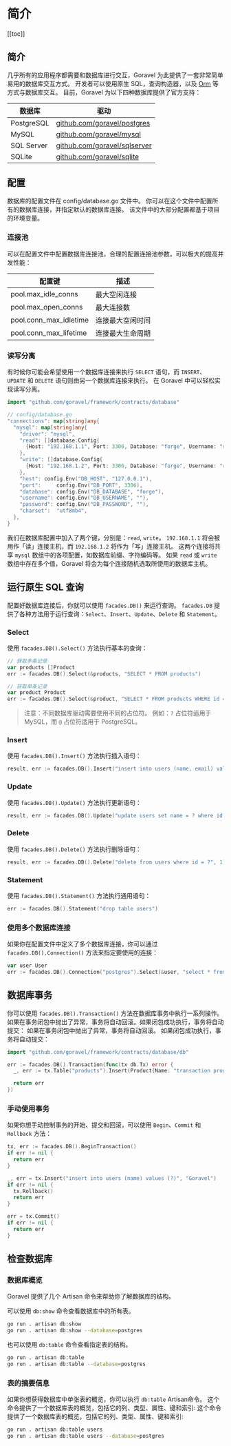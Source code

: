 # 简介

[[toc]]

## 简介

几乎所有的应用程序都需要和数据库进行交互，Goravel 为此提供了一套非常简单易用的数据库交互方式。 开发者可以使用原生 SQL，查询构造器，以及 [Orm](../orm/getting-started) 等方式与数据库交互。 目前，Goravel 为以下四种数据库提供了官方支持：

| 数据库        | 驱动                                                                                   |
| ---------- | ------------------------------------------------------------------------------------ |
| PostgreSQL | [github.com/goravel/postgres](https://github.com/goravel/postgres)   |
| MySQL      | [github.com/goravel/mysql](https://github.com/goravel/mysql)         |
| SQL Server | [github.com/goravel/sqlserver](https://github.com/goravel/sqlserver) |
| SQLite     | [github.com/goravel/sqlite](https://github.com/goravel/sqlite)       |

## 配置

数据库的配置文件在 config/database.go 文件中。 你可以在这个文件中配置所有的数据库连接，并指定默认的数据库连接。 该文件中的大部分配置都基于项目的环境变量。

### 连接池

可以在配置文件中配置数据库连接池，合理的配置连接池参数，可以极大的提高并发性能：

| 配置键                                                                              | 描述       |
| -------------------------------------------------------------------------------- | -------- |
| pool.max_idle_conns    | 最大空闲连接   |
| pool.max_open_conns    | 最大连接数    |
| pool.conn_max_idletime | 连接最大空闲时间 |
| pool.conn_max_lifetime | 连接最大生命周期 |

### 读写分离

有时候你可能会希望使用一个数据库连接来执行 `SELECT` 语句，而 `INSERT`、`UPDATE` 和 `DELETE` 语句则由另一个数据库连接来执行。 在 Goravel 中可以轻松实现读写分离。

```go
import "github.com/goravel/framework/contracts/database"

// config/database.go
"connections": map[string]any{
  "mysql": map[string]any{
    "driver": "mysql",
    "read": []database.Config{
      {Host: "192.168.1.1", Port: 3306, Database: "forge", Username: "root", Password: "123123"},
    },
    "write": []database.Config{
      {Host: "192.168.1.2", Port: 3306, Database: "forge", Username: "root", Password: "123123"},
    },
    "host": config.Env("DB_HOST", "127.0.0.1"),
    "port":     config.Env("DB_PORT", 3306),
    "database": config.Env("DB_DATABASE", "forge"),
    "username": config.Env("DB_USERNAME", ""),
    "password": config.Env("DB_PASSWORD", ""),
    "charset":  "utf8mb4",
  },
}
```

我们在数据库配置中加入了两个键，分别是：`read`, `write`。 `192.168.1.1` 将会被用作「读」连接主机，而 `192.168.1.2` 将作为「写」连接主机。 这两个连接将共享 `mysql` 数组中的各项配置，如数据库前缀、字符编码等。 如果 `read` 或 `write` 数组中存在多个值，Goravel 将会为每个连接随机选取所使用的数据库主机。

## 运行原生 SQL 查询

配置好数据库连接后，你就可以使用 `facades.DB()` 来运行查询。 `facades.DB` 提供了各种方法用于运行查询：`Select`、`Insert`、`Update`、`Delete` 和 `Statement`。

### Select

使用 `facades.DB().Select()` 方法执行基本的查询：

```go
// 获取多条记录
var products []Product
err := facades.DB().Select(&products, "SELECT * FROM products")

// 获取单条记录
var product Product
err := facades.DB().Select(&product, "SELECT * FROM products WHERE id = ?", 1)
```

> 注意：不同数据库驱动需要使用不同的占位符。 例如：`?` 占位符适用于 MySQL，而 `@` 占位符适用于 PostgreSQL。

### Insert

使用 `facades.DB().Insert()` 方法执行插入语句：

```go
result, err := facades.DB().Insert("insert into users (name, email) values (?, ?)", "Goravel", "goravel@example.com")
```

### Update

使用 `facades.DB().Update()` 方法执行更新语句：

```go
result, err := facades.DB().Update("update users set name = ? where id = ?", "Goravel", 1)
```

### Delete

使用 `facades.DB().Delete()` 方法执行删除语句：

```go
result, err := facades.DB().Delete("delete from users where id = ?", 1)
```

### Statement

使用 `facades.DB().Statement()` 方法执行通用语句：

```go
err := facades.DB().Statement("drop table users")
```

### 使用多个数据库连接

如果你在配置文件中定义了多个数据库连接，你可以通过 `facades.DB().Connection()` 方法来指定要使用的连接：

```go
var user User
err := facades.DB().Connection("postgres").Select(&user, "select * from users where id = ?", 1)
```

## 数据库事务

你可以使用 `facades.DB().Transaction()` 方法在数据库事务中执行一系列操作。如果在事务闭包中抛出了异常，事务将自动回滚。如果闭包成功执行，事务将自动提交： 如果在事务闭包中抛出了异常，事务将自动回滚。 如果闭包成功执行，事务将自动提交：

```go
import "github.com/goravel/framework/contracts/database/db"

err := facades.DB().Transaction(func(tx db.Tx) error {
  _, err := tx.Table("products").Insert(Product{Name: "transaction product1"})

  return err
})
```

### 手动使用事务

如果你想手动控制事务的开始、提交和回滚，可以使用 `Begin`、`Commit` 和 `Rollback` 方法：

```go
tx, err := facades.DB().BeginTransaction()
if err != nil {
  return err
}

_, err = tx.Insert("insert into users (name) values (?)", "Goravel")
if err != nil {
  tx.Rollback()
  return err
}

err = tx.Commit()
if err != nil {
  return err
}
```

## 检查数据库

### 数据库概览

Goravel 提供了几个 Artisan 命令来帮助你了解数据库的结构。

可以使用 `db:show` 命令查看数据库中的所有表。

```bash
go run . artisan db:show
go run . artisan db:show --database=postgres
```

也可以使用 `db:table` 命令查看指定表的结构。

```bash
go run . artisan db:table
go run . artisan db:table --database=postgres
```

### 表的摘要信息

如果你想获得数据库中单张表的概览，你可以执行 `db:table` Artisan命令。 这个命令提供了一个数据库表的概览，包括它的列、类型、属性、键和索引: 这个命令提供了一个数据库表的概览，包括它的列、类型、属性、键和索引:

```bash
go run . artisan db:table users
go run . artisan db:table users --database=postgres
```
